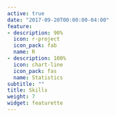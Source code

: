 ```yaml
---
active: true
date: "2017-09-20T00:00:00-04:00"
feature:
- description: 90%
  icon: r-project
  icon_pack: fab
  name: R
- description: 100%
  icon: chart-line
  icon_pack: fas
  name: Statistics
subtitle: ""
title: Skills
weight: 7
widget: featurette
---
```

